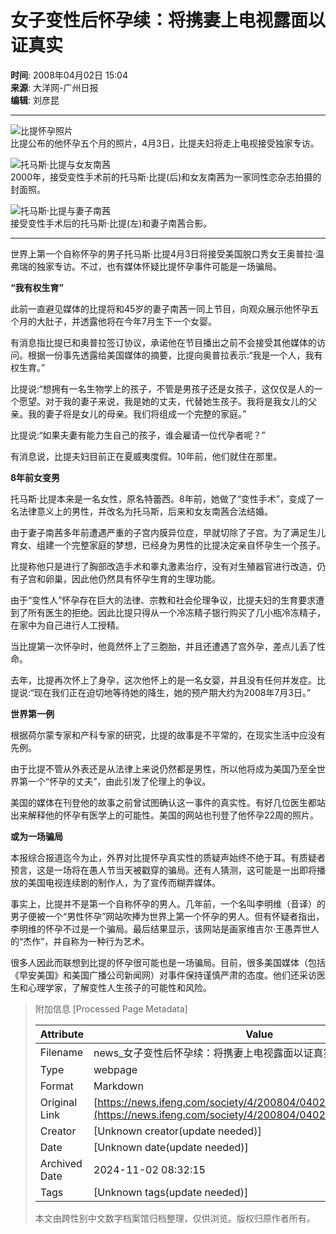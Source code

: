# 女子变性后怀孕续：将携妻上电视露面以证真实

**时间**: 2008年04月02日 15:04  
**来源**: 大洋网-广州日报  
**编辑**: 刘彦昆  

---

![比提怀孕照片](http://img.ifeng.com/hres/200804/02/14/4bf62ee4027b964a897d2581bfe4d038.jpg)  
比提公布的他怀孕五个月的照片，4月3日，比提夫妇将走上电视接受独家专访。

![托马斯·比提与女友南茜](http://img.ifeng.com/hres/200804/02/14/411d85e4ee2b02c07cec3c8080b0bfbd.jpg)  
2000年，接受变性手术前的托马斯·比提(后)和女友南茜为一家同性恋杂志拍摄的封面照。

![托马斯·比提与妻子南茜](http://img.ifeng.com/hres/200804/02/14/b1757f2c92d6756cedbf11cd2cc1c75b.jpg)  
接受变性手术后的托马斯·比提(左)和妻子南茜合影。

---

世界上第一个自称怀孕的男子托马斯·比提4月3日将接受美国脱口秀女王奥普拉·温弗瑞的独家专访。不过，也有媒体怀疑比提怀孕事件可能是一场骗局。

**“我有权生育”**

此前一直避见媒体的比提将和45岁的妻子南茜一同上节目，向观众展示他怀孕五个月的大肚子，并透露他将在今年7月生下一个女婴。

有消息指比提已和奥普拉签订协议，承诺他在节目播出之前不会接受其他媒体的访问。根据一份事先透露给美国媒体的摘要，比提向奥普拉表示:“我是一个人，我有权生育。”

比提说:“想拥有一名生物学上的孩子，不管是男孩子还是女孩子，这仅仅是人的一个愿望。对于我的妻子来说，我是她的丈夫，代替她生孩子。我将是我女儿的父亲。我的妻子将是女儿的母亲。我们将组成一个完整的家庭。”

比提说:“如果夫妻有能力生自己的孩子，谁会雇请一位代孕者呢？”

有消息说，比提夫妇目前正在夏威夷度假。10年前，他们就住在那里。

**8年前女变男**

托马斯·比提本来是一名女性，原名特蕾西。8年前，她做了“变性手术”，变成了一名法律意义上的男性，并改名为托马斯，后来和女友南茜合法结婚。

由于妻子南茜多年前遭遇严重的子宫内膜异位症，早就切除了子宫。为了满足生儿育女、组建一个完整家庭的梦想，已经身为男性的比提决定亲自怀孕生一个孩子。

比提称他只是进行了胸部改造手术和睾丸激素治疗，没有对生殖器官进行改造，仍有子宫和卵巢，因此他仍然具有怀孕生育的生理功能。

由于“变性人”怀孕存在巨大的法律、宗教和社会伦理争议，比提夫妇的生育要求遭到了所有医生的拒绝。因此比提只得从一个冷冻精子银行购买了几小瓶冷冻精子，在家中为自己进行人工授精。

当比提第一次怀孕时，他竟然怀上了三胞胎，并且还遭遇了宫外孕，差点儿丢了性命。

去年，比提再次怀上了身孕，这次他怀上的是一名女婴，并且没有任何并发症。比提说:“现在我们正在迫切地等待她的降生，她的预产期大约为2008年7月3日。”

**世界第一例**

根据荷尔蒙专家和产科专家的研究，比提的故事是不平常的，在现实生活中应没有先例。

由于比提不管从外表还是从法律上来说仍然都是男性，所以他将成为美国乃至全世界第一个“怀孕的丈夫”，由此引发了伦理上的争议。

美国的媒体在刊登他的故事之前曾试图确认这一事件的真实性。有好几位医生都站出来解释他的怀孕有医学上的可能性。美国的网站也刊登了他怀孕22周的照片。

**或为一场骗局**

本报综合报道迄今为止，外界对比提怀孕真实性的质疑声始终不绝于耳。有质疑者预言，这是一场将在愚人节当天被戳穿的骗局。还有人猜测，这可能是一出即将播放的美国电视连续剧的制作人，为了宣传而糊弄媒体。

事实上，比提并不是第一个自称怀孕的男人。几年前，一个名叫李明维（音译）的男子便被一个“男性怀孕”网站吹捧为世界上第一个怀孕的男人。但有怀疑者指出，李明维的怀孕不过是一个骗局。最后结果显示，该网站是画家维吉尔·王愚弄世人的“杰作”，并自称为一种行为艺术。

很多人因此而联想到比提的怀孕很可能也是一场骗局。目前，很多美国媒体（包括《早安美国》和美国广播公司新闻网）对事件保持谨慎严肃的态度。他们还采访医生和心理学家，了解变性人生孩子的可能性和风险。

> 附加信息 [Processed Page Metadata]
>
> | Attribute       | Value                                  |
> |-----------------|----------------------------------------|
> | Filename        | news_女子变性后怀孕续：将携妻上电视露面以证真实.md                             |
> | Type            | webpage                                 |
> | Format          | Markdown                               |
> | Original Link   | [https://news.ifeng.com/society/4/200804/0402_346_473653.shtml](https://news.ifeng.com/society/4/200804/0402_346_473653.shtml)                       |
> | Creator         | [Unknown creator(update needed)]                              |
> | Date            | [Unknown date(update needed)]                                 |
> | Archived Date   | 2024-11-02 08:32:15                             |
> | Tags            | [Unknown tags(update needed)]                                 |
>
> 本文由跨性别中文数字档案馆归档整理，仅供浏览。版权归原作者所有。
>